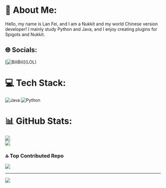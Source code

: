 # 💫 About Me:
Hello, my name is Lan Fei, and I am a Nukkit and my world Chinese version developer! I mainly study Python and Java, and I enjoy creating plugins for Spigots and Nukkit.


## 🌐 Socials:
[![BiliBili]([https://img.shields.io/badge/YouTube-%23FF0000.svg](https://static.hdslb.com/mobile/img/512.png)?logo=YouTube&logoColor=white)](LOL) 

# 💻 Tech Stack:
![Java](https://img.shields.io/badge/java-%23ED8B00.svg?style=for-the-badge&logo=java&logoColor=white) ![Python]([https://img.shields.io/badge/java-%23ED8B00.svg](https://www.python.org/static/apple-touch-icon-144x144-precomposed.png)?style=for-the-badge&logo=java&logoColor=white) 
# 📊 GitHub Stats:
![](https://github-readme-streak-stats.herokuapp.com/?user=BlueFlyDev&theme=swift&hide_border=false)
<br/>
![](https://github-readme-stats.vercel.app/api/top-langs/?username=BlueFlyDev&layout=compact&langs_count=50)

### 🔝 Top Contributed Repo
![](https://github-contributor-stats.vercel.app/api?username=BlueFlyDev&limit=5&theme=dark&combine_all_yearly_contributions=true)

---
[![](https://visitcount.itsvg.in/api?id=BlueFlyDev&icon=3&color=12)](https://visitcount.itsvg.in)
